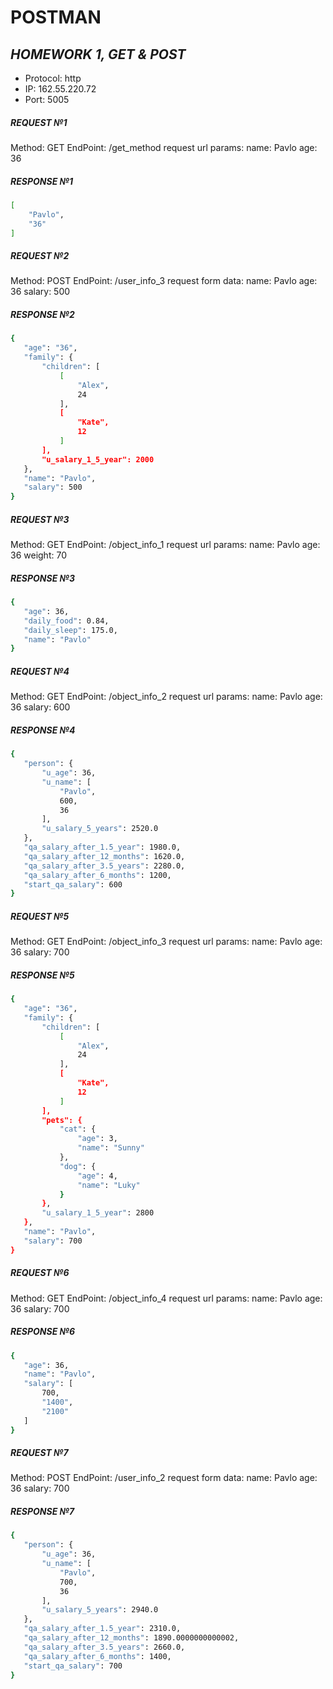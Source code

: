 # POSTMAN
## _HOMEWORK 1, GET & POST_

- Protocol: http
- IP: 162.55.220.72
- Port: 5005

##### **REQUEST №1** 
Method: GET
EndPoint: /get_method
request url params: 
 name: Pavlo
 age: 36
##### **RESPONSE №1**
```sh
[
    "Pavlo",
    "36"
]
```

##### **REQUEST №2** 
Method: POST
EndPoint: /user_info_3
request form data: 
 name: Pavlo
 age: 36
 salary: 500
 ##### **RESPONSE №2**
 ```sh
{
    "age": "36",
    "family": {
        "children": [
            [
                "Alex",
                24
            ],
            [
                "Kate",
                12
            ]
        ],
        "u_salary_1_5_year": 2000
    },
    "name": "Pavlo",
    "salary": 500
}
```

##### **REQUEST №3** 
Method: GET
EndPoint: /object_info_1
request url params: 
 name: Pavlo
 age: 36
 weight: 70
##### **RESPONSE №3**
 ```sh
{
    "age": 36,
    "daily_food": 0.84,
    "daily_sleep": 175.0,
    "name": "Pavlo"
}
```

##### **REQUEST №4**
Method: GET
EndPoint: /object_info_2
request url params: 
 name: Pavlo
 age: 36
 salary: 600
##### **RESPONSE №4**
 ```sh
{
    "person": {
        "u_age": 36,
        "u_name": [
            "Pavlo",
            600,
            36
        ],
        "u_salary_5_years": 2520.0
    },
    "qa_salary_after_1.5_year": 1980.0,
    "qa_salary_after_12_months": 1620.0,
    "qa_salary_after_3.5_years": 2280.0,
    "qa_salary_after_6_months": 1200,
    "start_qa_salary": 600
}
```
##### **REQUEST №5**
Method: GET
EndPoint: /object_info_3
request url params: 
 name: Pavlo
 age: 36
 salary: 700
##### **RESPONSE №5**
 ```sh
{
    "age": "36",
    "family": {
        "children": [
            [
                "Alex",
                24
            ],
            [
                "Kate",
                12
            ]
        ],
        "pets": {
            "cat": {
                "age": 3,
                "name": "Sunny"
            },
            "dog": {
                "age": 4,
                "name": "Luky"
            }
        },
        "u_salary_1_5_year": 2800
    },
    "name": "Pavlo",
    "salary": 700
}
```

##### **REQUEST №6**
Method: GET
EndPoint: /object_info_4
request url params: 
 name: Pavlo
 age: 36
 salary: 700
##### **RESPONSE №6**
 ```sh
{
    "age": 36,
    "name": "Pavlo",
    "salary": [
        700,
        "1400",
        "2100"
    ]
}
```

##### **REQUEST №7**
Method: POST
EndPoint: /user_info_2
request form data: 
 name: Pavlo
 age: 36
 salary: 700
 
##### **RESPONSE №7**
 ```sh
{
    "person": {
        "u_age": 36,
        "u_name": [
            "Pavlo",
            700,
            36
        ],
        "u_salary_5_years": 2940.0
    },
    "qa_salary_after_1.5_year": 2310.0,
    "qa_salary_after_12_months": 1890.0000000000002,
    "qa_salary_after_3.5_years": 2660.0,
    "qa_salary_after_6_months": 1400,
    "start_qa_salary": 700
}
```
